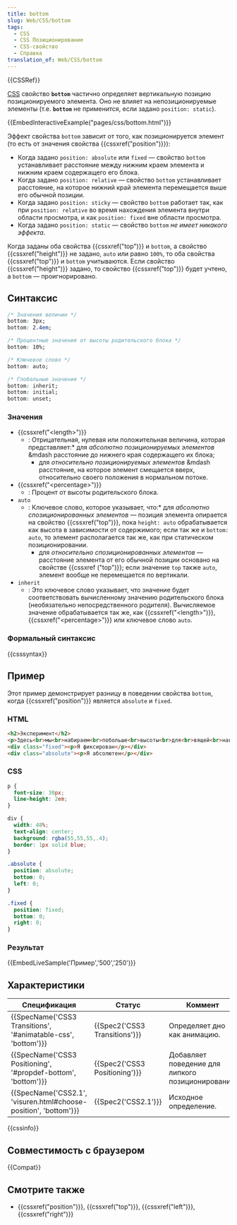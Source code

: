 ```yaml
---
title: bottom
slug: Web/CSS/bottom
tags:
  - CSS
  - CSS Позиционирование
  - CSS-свойство
  - Справка
translation_of: Web/CSS/bottom
---
```

{{CSSRef}}

[CSS](/ru/docs/Web/CSS) свойство **`bottom`** частично определяет вертикальную позицию позиционируемого элемента. Оно не влияет на непозиционируемые элементы (т.е. **`bottom`** не применится, если задано `position: static`).

{{EmbedInteractiveExample("pages/css/bottom.html")}}

Эффект свойства `bottom` зависит от того, как позиционируется элемент (то есть от значения свойства {{cssxref("position")}}):

- Когда задано `position: absolute` или `fixed` — свойство `bottom` устанавливает расстояние между нижним краем элемента и нижним краем содержащего его блока.
- Когда задано `position: relative` — свойство `bottom` устанавливает расстояние, на которое нижний край элемента перемещается выше его обычной позиции.
- Когда задано `position: sticky` — свойство `bottom` работает так, как при `position: relative` во время нахождения элемента внутри области просмотра, и как `position: fixed` вне области просмотра.
- Когда задано `position: static` — свойство `bottom` _не имеет никакого эффекта_.

Когда заданы оба свойства {{cssxref("top")}} и `bottom`, а свойство {{cssxref("height")}} не задано, `auto` или равно `100%`, то оба свойства {{cssxref("top")}} и `bottom` учитываются. Если свойство {{cssxref("height")}} задано, то свойство {{cssxref("top")}} будет учтено, а `bottom` — проигнорировано.

## Синтаксис

```css
/* Значения величин */
bottom: 3px;
bottom: 2.4em;

/* Процентные значения от высоты родительского блока */
bottom: 10%;

/* Ключевое слово */
bottom: auto;

/* Глобальные значения */
bottom: inherit;
bottom: initial;
bottom: unset;
```

### Значения

- {{cssxref("&lt;length&gt;")}}
  - : Отрицательная, нулевая или положительная величина, которая представляет:\* для _абсолютно позиционируемых элементов_ \&mdash расстояние до нижнего края содержащего их блока;
    - для _относительно позиционируемых элементов_ \&mdash расстояние, на которое элемент смещается вверх, относительно своего положения в нормальном потоке.
- {{cssxref("&lt;percentage&gt;")}}
  - : Процент от высоты родительского блока.
- `auto`
  - : Ключевое слово, которое указывает, что:\* для _абсолютно спозиционированных элементов_ — позиция элемента опирается на свойство {{cssxref("top")}}, пока `height: auto` обрабатывается как высота в зависимости от содержимого; если так же и `bottom: auto`, то элемент располагается так же, как при статическом позиционировании.
    - для _относительно спозиционированных элементов_ — расстояние элемента от его обычной позиции основано на свойстве {{cssxref ("top")}}; если значение `top` также `auto`, элемент вообще не перемещается по вертикали.
- `inherit`
  - : Это ключевое слово указывает, что значение будет соответствовать вычисленному значению родительского блока (необязательно непосредственного родителя). Вычисляемое значение обрабатывается так же, как {{cssxref("&lt;length&gt;")}}, {{cssxref("&lt;percentage&gt;")}} или ключевое слово `auto`.

### Формальный синтаксис

{{csssyntax}}

## Пример

Этот пример демонстрирует разницу в поведении свойства `bottom`, когда {{cssxref("position")}} является `absolute` и `fixed`.

### HTML

```html
<h2>Эксперимент</h2>
<p>Здесь<br>мы<br>набираем<br>побольше<br>высоты<br>для<br>вящей<br>наглядности<br>нашего<br>скромного,<br>но<br>очень<br>убедительного<br>эксперимента.<br>- Вот.</p>
<div class="fixed"><p>Я фиксирован</p></div>
<div class="absolute"><p>Я абсолютен</p></div>
```

### CSS

```css
p {
  font-size: 30px;
  line-height: 2em;
}

div {
  width: 48%;
  text-align: center;
  background: rgba(55,55,55,.4);
  border: 1px solid blue;
}

.absolute {
  position: absolute;
  bottom: 0;
  left: 0;
}

.fixed {
  position: fixed;
  bottom: 0;
  right: 0;
}
```

### Результат

{{EmbedLiveSample('Пример','500','250')}}

## Характеристики

| Спецификация                                                                         | Статус                                   | Коммент                                           |
| ------------------------------------------------------------------------------------ | ---------------------------------------- | ------------------------------------------------- |
| {{SpecName('CSS3 Transitions', '#animatable-css', 'bottom')}}     | {{Spec2('CSS3 Transitions')}} | Определяет дно как анимацию.                      |
| {{SpecName('CSS3 Positioning', '#propdef-bottom', 'bottom')}}     | {{Spec2('CSS3 Positioning')}} | Добавляет поведение для липкого позиционирования. |
| {{SpecName('CSS2.1', 'visuren.html#choose-position', 'bottom')}} | {{Spec2('CSS2.1')}}                 | Исходное определение.                             |

{{cssinfo}}

## Совместимость с браузером

{{Compat}}

## Смотрите также

- {{cssxref("position")}}, {{cssxref("top")}}, {{cssxref("left")}}, {{cssxref("right")}}
